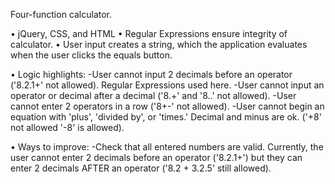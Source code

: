 Four-function calculator.

•	jQuery, CSS, and HTML
•	Regular Expressions ensure integrity of calculator.
•	User input creates a string, which the application evaluates when the user clicks the equals button.

• Logic highlights:
  -User cannot input 2 decimals before an operator ('8.2.1+' not allowed). Regular Expressions used here.
  -User cannot input an operator or decimal after a decimal ('8.+'  and '8..' not allowed).
  -User cannot enter 2 operators in a row ('8+-' not allowed).
  -User cannot begin an equation with 'plus', 'divided by', or 'times.' Decimal and minus are ok. ('+8' not allowed '-8' is allowed).
  
• Ways to improve:
  -Check that all entered numbers are valid. Currently, the user cannot enter 2 decimals before an operator ('8.2.1+') but they can enter 2 decimals AFTER an operator ('8.2 + 3.2.5' still allowed).


